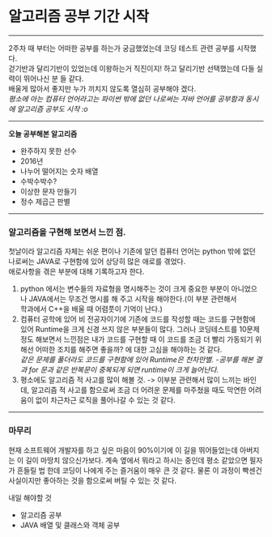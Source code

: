 # 알고리즘 공부 기간 시작
___
2주차 때 부터는 어떠한 공부를 하는가 궁금했었는데 코딩 테스트 관련 공부를 시작했다.  
걷기반과 달리기반이 있었는데 이왕하는거 직진이지! 하고 달리기반 선택했는데 다들 실력이 뛰어나신 분 들 같다.   
배울게 많아서 좋지만 누가 끼치지 않도록 열심히 공부해야 겠다.   
*평소에 아는 컴퓨터 언어라고는 파이썬 밖에 없던 나로써는 자바 언어를 공부함과 동시에 알고리즘 공부도 시작 :o*     
___
**오늘 공부해본 알고리즘**
* 완주하지 못한 선수
* 2016년
* 나누어 떨어지는 숫자 배열
* 수박수박수?
* 이상한 문자 만들기
* 정수 제곱근 판별
___
### 알고리즘을 구현해 보면서 느낀 점.
첫날이라 알고리즘 자체는 쉬운 편이나 기존에 알던 컴퓨터 언어는 python 밖에 없던 나로써는 JAVA로 구현함에 있어 상당히 많은 애로를 겪었다.  
애로사항을 겪은 부분에 대해 기록하고자 한다. 

1. python 에서는 변수들의 자료형을 명시해주는 것이 크게 중요한 부분이 아니었으나 JAVA에서는 무조건 명시를 해 주고 시작을 해야한다.(이 부분 관련해서  
학과에서 C++을 배울 때 어렴풋이 기억이 난다.)  
2. 컴퓨터 공학에 있어 비 전공자이기에 기존에 코드를 작성할 때는 코드를 구현함에 있어 Runtime을 크게 신경 쓰지 않은 부분들이 많다. 그러나 코딩테스트를
10문제 정도 해보면서 느낀점은 내가 코드를 구현할 때 이 코드를 조금 더 빨리 가동되기 위해선 어떠한 조치를 해주면 좋을까? 에 대한 고심을 해야하는 것 같다.  
*같은 문제를 풀더라도 코드를 구현함에 있어 Runtime은 천차만별. -공부를 해본 결과 for 문과 같은 반복문이 중복되게 되면 runtime이 크게 늘어난다.*
3. 평소에도 알고리즘 적 사고를 많이 해볼 것. 
-> 이부분 관련해서 많이 느끼는 바인데, 알고리즘 적 사고를 함으로써 조금 더 어려운 문제를 마주쳤을 때도 막연한 어려움이 없이 차근차근 로직을 풀어나갈 수 있는 것 같다.

___
### 마무리
현재 소프트웨어 개발자를 하고 싶은 마음이 90%이기에 이 길을 뛰어들었는데 아버지는 이 길이 마땅치 않으신가보다. 계속 옆에서 뭐라고 하시는 중인데 
평소 같았으면 필자가 흔들릴 법 한데 코딩이 나에게 주는 즐거움이 매우 큰 것 같다. 물론 이 과정이 빡센건 사실이지만 좋아하는 것을 함으로써 버틸 수 있는 것 같다.

내일 해야할 것  
* 알고리즘 공부 
* JAVA 배열 및 클래스와 객체 공부
